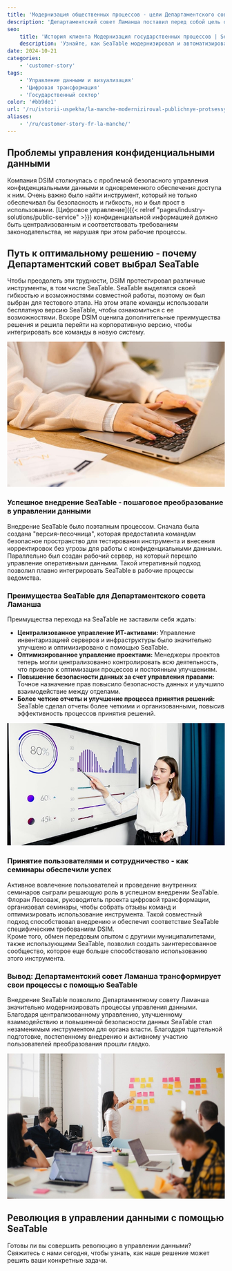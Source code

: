 ```yaml
---
title: 'Модернизация общественных процессов - цели Департаментского совета Ламанша'
description: 'Департаментский совет Ламанша поставил перед собой цель оптимизировать управление и модернизировать процессы обработки данных в своем ведомстве. Чтобы удовлетворить растущие потребности, Дирекция информационных систем и модернизации (DSIM) работала над поиском более эффективных решений для управления данными. Ранее центральным инструментом были электронные таблицы Excel, но растущие ограничения на централизацию и управление правами доступа сделали необходимым новое решение'
seo:
    title: 'История клиента Модернизация государственных процессов | SeaTable'
    description: 'Узнайте, как SeaTable модернизировал и автоматизировал публичные процессы Департаментского совета Ламанша во Франции..'
date: 2024-10-21
categories:
    - 'customer-story'
tags:
    - 'Управление данными и визуализация'
    - 'Цифровая трансформация'
    - 'Государственный сектор'
color: '#bb9de1'
url: '/ru/istorii-uspekha/la-manche-moderniziroval-publichnye-protsessy/'
aliases:
    - '/ru/customer-story-fr-la-manche/'
---
```


## Проблемы управления конфиденциальными данными

Компания DSIM столкнулась с проблемой безопасного управления конфиденциальными данными и одновременного обеспечения доступа к ним. Очень важно было найти инструмент, который не только обеспечивал бы безопасность и гибкость, но и был прост в использовании. [Цифровое управление]({{< relref "pages/industry-solutions/public-service" >}}) конфиденциальной информацией должно быть централизованным и соответствовать требованиям законодательства, не нарушая при этом рабочие процессы.

## Путь к оптимальному решению - почему Департаментский совет выбрал SeaTable

Чтобы преодолеть эти трудности, DSIM протестировал различные инструменты, в том числе SeaTable. SeaTable выделялся своей гибкостью и возможностями совместной работы, поэтому он был выбран для тестового этапа. На этом этапе команды использовали бесплатную версию SeaTable, чтобы ознакомиться с ее возможностями. Вскоре DSIM оценила дополнительные преимущества решения и решила перейти на корпоративную версию, чтобы интегрировать все команды в новую систему.

![Модернизация государственных процессов с помощью цифровых технологий](pexels-anthonyshkraba-production-8374293.jpg)

### Успешное внедрение SeaTable - пошаговое преобразование в управлении данными

Внедрение SeaTable было поэтапным процессом. Сначала была создана "версия-песочница", которая предоставила командам безопасное пространство для тестирования инструмента и внесения корректировок без угрозы для работы с конфиденциальными данными. Параллельно был создан рабочий сервер, на который перешло управление оперативными данными. Такой итеративный подход позволил плавно интегрировать SeaTable в рабочие процессы ведомства.

### Преимущества SeaTable для Департаментского совета Ламанша

Преимущества перехода на SeaTable не заставили себя ждать:

- **Централизованное управление ИТ-активами:** Управление инвентаризацией серверов и инфраструктуры было значительно улучшено и оптимизировано с помощью SeaTable.
- **Оптимизированное управление проектами:** Менеджеры проектов теперь могли централизованно контролировать всю деятельность, что привело к оптимизации процессов и постоянным улучшениям.
- **Повышение безопасности данных за счет управления правами:** Точное назначение прав повысило безопасность данных и улучшило взаимодействие между отделами.
- **Более четкие отчеты и улучшение процесса принятия решений:** SeaTable сделал отчеты более четкими и организованными, повысив эффективность процессов принятия решений.

![Повышение эффективности рабочих процессов за счет вариантов оценки](pexels-artempodrez-5716042.jpg)

### Принятие пользователями и сотрудничество - как семинары обеспечили успех

Активное вовлечение пользователей и проведение внутренних семинаров сыграли решающую роль в успешном внедрении SeaTable. Флоран Лесоваж, руководитель проекта цифровой трансформации, организовал семинары, чтобы собрать отзывы команд и оптимизировать использование инструмента. Такой совместный подход способствовал внедрению и обеспечил соответствие SeaTable специфическим требованиям DSIM.  
Кроме того, обмен передовым опытом с другими муниципалитетами, также использующими SeaTable, позволил создать заинтересованное сообщество, которое еще больше способствовало использованию этого инструмента.

### Вывод: Департаментский совет Ламанша трансформирует свои процессы с помощью SeaTable

Внедрение SeaTable позволило Департаментному совету Ламанша значительно модернизировать процессы управления данными. Благодаря централизованному управлению, улучшенному взаимодействию и повышенной безопасности данных SeaTable стал незаменимым инструментом для органа власти. Благодаря тщательной подготовке, постепенному внедрению и активному участию пользователей преобразования прошли гладко.

![Улучшение сотрудничества между государственными органами](jason-goodman-Oalh2MojUuk-unsplash.jpg)

## Революция в управлении данными с помощью SeaTable

Готовы ли вы совершить революцию в управлении данными? Свяжитесь с нами сегодня, чтобы узнать, как наше решение может решить ваши конкретные задачи.
